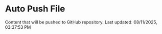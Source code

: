 # Auto Push File

Content that will be pushed to GitHub repository.
Last updated: 08/11/2025, 03:37:53 PM